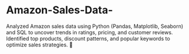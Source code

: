 # Amazon-Sales-Data-
Analyzed Amazon sales data using Python (Pandas, Matplotlib, Seaborn) and SQL to uncover trends in ratings, pricing, and customer reviews. Identified top products, discount patterns, and popular keywords to optimize sales strategies. 🚀
